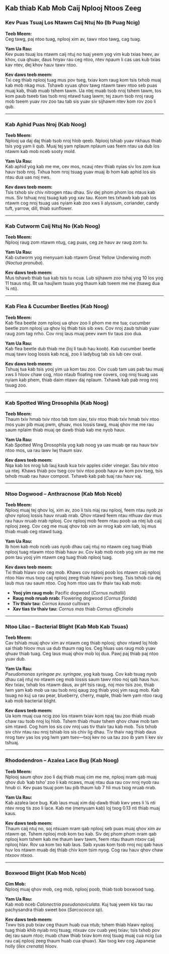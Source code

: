 ## Kab thiab Kab Mob Caij Nplooj Ntoos Zeeg

### Kev Puas Tsuaj Los Ntawm Caij Ntuj No (Ib Puag Ncig)

**Teeb Meem:**  
Ceg tawg, paj ntoo tuag, nplooj xim av, tawv ntoo tawg, cag tuag.

**Yam Ua Rau:**  
Kev puas tsuaj los ntawm caij ntuj no tuaj yeem yog vim kub txias heev, av khov, cua qhuav, daus hnyav rau ceg ntoo, ntev npaum li cas uas kub txias kav ntev, dej khov hauv tawv ntoo.

**Kev daws teeb meem:**  
Txi ceg thiab nplooj tuag mus pov tseg, txiav kom raug kom tsis txhob muaj kab mob nkag mus. Tshawb xyuas qhov tawg ntawm tawv ntoo seb puas muaj kab, thiab muab tshem tawm. Ua ntej muab tsob nroj tshem tawm, tos kom paub tseeb tias tsob nroj ntawd tuag lawm; tej zaum tsob nroj raug mob tseem yuav rov zoo tau tab sis yuav siv sijhawm ntev kom rov zoo li qub.

---

### Kab Aphid Puas Nroj (Kab Noog)

**Teeb Meem:**  
Nplooj ua daj daj thiab tsob nroj hlob qeeb. Nplooj tshiab yuav nkhaus thiab tsis yog yam li qub. Muaj tej yam nplaum nplaum uas feem ntau ua dub los ntawm kab mob nceb sooty mold.

**Yam Ua Rau:**  
Kab aphid yog kab me me, cev mos, ncauj ntev thiab nyias siv los zom kua hauv tsob nroj. Txhua hom nroj tsuag yuav muaj ib hom kab aphid los sis ntau dua uas noj nws.

**Kev daws teeb meem:**  
Tsis txhob siv chiv nitrogen ntau dhau. Siv dej phom phom los ntaus kab mus. Siv tshuaj nroj tsuag kab yog xav tau. Koom tes txhawb kab pab los ntawm cog nroj tsuag uas nyiam kab zoo xws li alyssum, coriander, candy tuft, yarrow, dill, thiab sunflower.

---

### Kab Cutworm Caij Ntuj No (Kab Noog)

**Teeb Meem:**  
Nplooj raug zom ntawm ntug, cag puas, ceg ze hauv av raug zom tu.

**Yam Ua Rau:**  
Kab cutworm yog menyuam kab ntawm Great Yellow Underwing moth (*Noctua pronuba*).

**Kev daws teeb meem:**  
Mus tshawb thiab tua kab tsis tu ncua. Lub sijhawm zoo tshaj yog 10 los yog 11 tsaus ntuj. Bt ua haujlwm tsuas yog thaum kab tseem me me (tsawg dua ¾ nti).

---

### Kab Flea & Cucumber Beetles (Kab Noog)

**Teeb Meem:**  
Kab flea beetle zom nplooj ua qhov zoo li phom me me tua; cucumber beetle zom nplooj ua qhov loj thiab tsis sib xws. Cov nroj zaub tshiab yuav raug zom tag nrho. Cov nroj laus muaj peev xwm tiv taus zoo dua.

**Yam Ua Rau:**  
Kab flea beetle dub thiab me (loj li taub hau koob). Kab cucumber beetle muaj tawv loog lossis kab ncaj, zoo li ladybug tab sis lub cev oval.

**Kev daws teeb meem:**  
Tshuaj tua kab tsis yooj yim ua kom tau zoo. Cov cuab tam uas pab tau muaj xws li hloov chaw cog, ntoo ntaub floating row covers, cog nroj tsuag uas nyiam kab phem, thiab daim ntawv daj nplaum. Txhawb kab pab nrog nroj tsuag zoo.

---

### Kab Spotted Wing Drosophila (Kab Noog)

**Teeb Meem:**  
Thaum txiv hmab txiv ntoo tab tom siav, txiv ntoo thiab txiv hmab txiv ntoo mos yuav pib muaj pwm, qhuav, mos lossis tawg, muaj qhov me me rau saum nplaim thiab muaj qe dawb thiab kab me nyob hauv.

**Yam Ua Rau:**  
Kab Spotted Wing Drosophila yog kab noog ya uas muab qe rau hauv txiv ntoo mos, ua rau lawv lwj thaum siav.

**Kev daws teeb meem:**  
Nqa kab los nrog lub lauj kaub kua txiv apples cider vinegar. Sau txiv ntoo ua ntej. Khaws thiab pov tseg cov txiv ntoo poob hauv av kom pov tseg, tsis txhob muab rau hauv compost. Txhawb kab pab tuaj rau hauv vaj.

---

### Ntoo Dogwood – Anthracnose (Kab Mob Nceb)

**Teeb Meem:**  
Nplooj muaj tej qhov loj, xim av, zoo li tsis niaj rau nplooj, feem ntau nyob ze qhov nplooj lossis hauv nruab nrab. Qhov ntawd feem ntau nthuav dav mus rau hauv nruab nrab nplooj. Cov nplooj mob feem ntau poob ua ntej lub caij nplooj zeeg. Cov ceg me muaj qhov tob xim av nrog kab xim liab, loj mus thiab muab ceg ntawd tuag.

**Yam Ua Rau:**  
Ib hom kab mob nceb uas nyob dhau caij ntuj no ntawm ceg tuag thiab nplooj tuag ntawm ntoo thiab hauv av. Cov kab mob nceb yog xim av me me pom tau yooj yim ntawm ceg tuag thiab nplooj tuag.

**Kev daws teeb meem:**  
Txi thiab hlawv cov ceg mob. Khaws cov nplooj poob los ntawm caij nplooj ntoo hlav mus txog caij nplooj zeeg thiab hlawv pov tseg. Tsis txhob cia dej laub mus rau saum ntoo. Cog hom ntoo uas tiv thaiv tau kab mob:

- **Yooj yim raug mob:** Pacific dogwood (*Cornus nuttallii*)
- **Raug mob nruab nrab:** Flowering dogwood (*Cornus florida*)
- **Tiv thaiv tau:** *Cornus kousa* cultivars
- **Xav tias tiv thaiv tau:** *Cornus mas* thiab *Cornus officinalis*

---

### Ntoo Lilac – Bacterial Blight (Kab Mob Kab Tsuas)

**Teeb Meem:**  
Cav tshiab muaj qhov xim av ntawm ceg thiab nplooj; qhov ntawd loj hlob sai thiab hloov mus ua dub thaum nag los. Ceg hluas uas raug mob yuav qhuav thiab tuag. Ceg laus muaj qhov mob loj dua. Pawj paj thiab paj ntoo yuav dub.

**Yam Ua Rau:**  
*Pseudomonas syringae pv. syringae*, yog kab tsuag. Cov kab tsuag nyob dhau caij ntuj no ntawm ceg mob lossis saum tawv ntoo noj qab haus huv. Kev txiav, txhab los ntawm daus, av pH tsis raug, noj mov tsis zoo, thiab lwm yam kab mob ua rau tsob nroj qaug zog thiab yooj yim raug mob. Kab tsuag no kuj ua rau pear, blueberry, cherry, maple, thiab lwm yam ntoo raug kab mob bacterial blight.

**Kev daws teeb meem:**  
Ua kom muaj cua ncig zoo los ntawm txiav kom npaj tau zoo thiab muab chaw rau tsob nroj loj hlob. Tshem thiab rhuav tshem qhov chaw mob tam sim ntawd. Cog hom los sis cov nroj uas tiv thaiv tau kab mob. Tsis txhob siv chiv ntau rau nroj tshiab los sis chiv lig dhau. Tiv thaiv nag thiab daus nrog tsev yas los yog lwm yam tsev—txoj kev no ua tau zoo ib yam li kev siv tshuaj.

---

### Rhododendron – Azalea Lace Bug (Kab Noog)

**Teeb Meem:**  
Nplooj saum qhov zoo li daj thiab muaj cim me me, nplooj nram qab muaj qhov dub ‘kab tsho’ zoo li kab ncaws, muaj ntau dua rau cov nroj nyob rau hnub ci. Kev puas tsuaj pom tau pib thaum lub 7 hli mus txog nruab nrab.

**Yam Ua Rau:**  
Kab azalea lace bug. Kab laus muaj xim daj-dawb thiab kwv yees li ⅛ nti ntev nrog tis zoo li lace. Kab me (menyuam kab) loj txog 0.13 nti thiab muaj kaus.

**Kev daws teeb meem:**  
Thaum caij ntuj no, soj ntsuam nram qab nplooj seb puas muaj qhov xim av ntawm qe. Tshem nplooj mob kom txo kab. Siv dej phom phom nram qab nplooj kom tshem kab me thaum lawv tawm, feem ntau thaum ntxov caij nplooj hlav. Rov ua kom txo kab laus. Saib xyuas kom tsob nroj noj qab haus huv los ntawm muab dej thiab chiv kom tsim nyog. Cog rau hauv qhov chaw ntxoov ntxoo.

---

### Boxwood Blight (Kab Mob Nceb)

**Cim Mob:**  
Nplooj muaj qhov mob, ceg mob, nplooj poob, thiab tsob boxwood tuag.

**Yam Ua Rau:**  
Kab mob nceb *Calonectria pseudonaviculata*. Kuj tuaj yeem kis tau rau pachysandra thiab sweet box (*Sarcococca sp*).

**Kev daws teeb meem:**  
Txwv tsis pub txiav ceg thaum huab cua ntub; tshem thiab hlawv nplooj tuag thiab khib nyiab nroj tsuag; ntxuav cov cuab yeej txiav; tsis txhob pov dej rau saum ntoo; muab chaw thiab txiav kom nroj tsuag muaj cua ncig (ua rau caij nplooj zeeg thaum huab cua qhuav). Xav txog kev cog Japanese holly (*Ilex crenata*) hloov.
